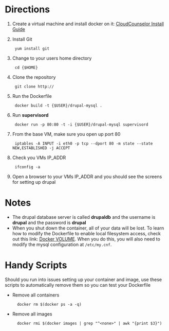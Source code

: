 Directions
==========

1. Create a virtual machine and install docker on it: [CloudCounselor Install Guide](http://cloudcounselor.com/2013/12/05/docker-0-7-redhat-centos-6-5/)
2. Install Git

        yum install git

3. Change to your users home directory

		cd {$HOME}
		
4. Clone the repository

		git clone http://
		
5. Run the Dockerfile

		docker build -t {$USER}/drupal-mysql .
		
6. Run **supervisord**

		docker run -p 80:80 -t -i {$USER}/drupal-mysql supervisord
		
7. From the base VM, make sure you open up port 80

		iptables -A INPUT -i eth0 -p tcp --dport 80 -m state --state NEW,ESTABLISHED -j ACCEPT
		
8. Check you VMs IP_ADDR

		ifconfig -a
		
9. Open a browser to your VMs IP_ADDR and you should see the screens for setting up drupal

Notes
=====

* The drupal database server is called **drupaldb** and the username is **drupal** and the password is **drupal**
* When you shut down the container, all of your data will be lost.  To learn how to modify the Dockerfile to enable local filesystem access, check out this link: [Docker VOLUME](http://docs.docker.io/en/latest/use/builder/#volume).  When you do this, you will also need to modify the mysql configuration at ``/etc/my.cnf``.

Handy Scripts
=============

Should you run into issues setting up your container and image, use these scripts to automatically remove them so you can test your Dockerfile

* Remove all containers
		
		docker rm $(docker ps -a -q)

* Remove all images

		docker rmi $(docker images | grep "^<none>" | awk "{print $3}")
